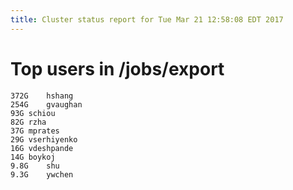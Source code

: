 ```yaml
---
title: Cluster status report for Tue Mar 21 12:58:08 EDT 2017
---
```


# Top users in /jobs/export

```
372G	hshang
254G	gvaughan
93G	schiou
82G	rzha
37G	mprates
29G	vserhiyenko
16G	vdeshpande
14G	boykoj
9.8G	shu
9.3G	ywchen
```

